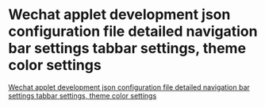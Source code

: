 # Wechat applet development json configuration file detailed navigation bar settings tabbar settings, theme color settings
[Wechat applet development json configuration file detailed navigation bar settings tabbar settings, theme color settings](https://aiwithcloud.com/2022/09/15/wechat_applet_development_json_configuration_file_detailed_navigation_bar_settings_tabbar_settings_theme_color_settings/)